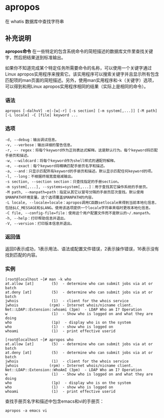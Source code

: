 apropos
===

在 whatis 数据库中查找字符串

## 补充说明

**apropos命令** 在一些特定的包含系统命令的简短描述的数据库文件里查找关键字，然后把结果送到标准输出。 

如果你不知道完成某个特定任务所需要命令的名称，可以使用一个关键字通过Linux apropos实用程序来搜索它。该实用程序可以搜索关键字并且显示所有包含匹配项的man页面的简短描述。另外，使用man实用程序和-k（关键字）选项，可以得到和用Linux apropos实用程序相同的结果（实际上是相同的命令）。

###  语法

```shell
apropos [-dalhvV] -e|-[w|-r] [-s section] [-m system[,...]] [-M path] [-L locale] -C [file] keyword ...
```

###  选项

```shell
-d, --debug：输出调试信息。
-v, --verbose：输出详细的警告信息。
-r, -- regex：将每个keyword作为正则表达式解释。这是默认行为。每个keyword将匹配手册页和描述。
-w, --wildcard：将每个keyword作为shell样式的通配符解释。
-e, --exact：每个keyword将精确匹配手册页名字和描述。
-a, --and：只显示匹配所有keyword的手册页和描述。默认显示匹配任何keyword的项。
-l, --long：不根据终端宽度缩减输出。
-s section, --section section：只查找指定的手册section。
-m system[,...], --systems=system[,...]：用于查找其它操作系统的手册页。
-M path, --manpath=path：指定从其它以冒号分隔的手册页层次查找。默认使用$MANPATH环境变量。这个选项覆盖$MANPATH的内容。
-L locale, --locale=locale：apropos调用C函数setlocale来得到当前本地化信息，包括$LC_MESSAGE和$LANG。使用该选项提供一个locale字符串来临时更改本地化信息。
-C file, --config-file=file：使用这个用户配置文件而不是默认的~/.manpath。
-h, --help：打印帮助信息并退出。
-V, --version：打印版本信息并退出。
```

###  返回值

返回0表示成功，1表示用法、语法或配置文件错误，2表示操作错误，16表示没有找到匹配的内容。

###  实例

```shell
[root@localhost ~]# man -k who
at.allow [at]        (5)  - determine who can submit jobs via at or batch
at.deny [at]         (5)  - determine who can submit jobs via at or batch
jwhois               (1)  - client for the whois service
jwhois              (rpm) - Internet whois/nicname client.
Net::LDAP::Extension::whoami (3pm)  - LDAP Who am I? Operation
w                    (1)  - Show who is logged on and what they are doing
who                  (1p)  - display who is on the system
who                  (1)  - show who is logged on
whoami               (1)  - print effective userid

[root@localhost ~]# apropos who
at.allow [at]        (5)  - determine who can submit jobs via at or batch
at.deny [at]         (5)  - determine who can submit jobs via at or batch
jwhois               (1)  - client for the whois service
jwhois              (rpm) - Internet whois/nicname client.
Net::LDAP::Extension::WhoAmI (3pm)  - LDAP Who am I? Operation
w                    (1)  - Show who is logged on and what they are doing
who                  (1p)  - display who is on the system
who                  (1)  - show who is logged on
whoami               (1)  - print effective userid
```

查找手册页名字和描述中包含emacs和vi的手册页：

```shell
apropos -a emacs vi
```
